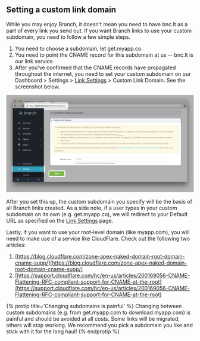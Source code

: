 
## Setting a custom link domain

While you may enjoy Branch, it doesn't mean you need to have bnc.lt as a part of every link you send out. If you want Branch links to use your custom subdomain, you need to follow a few simple steps.

1. You need to choose a subdomain, let get.myapp.co.
2. You need to point the CNAME record for this subdomain at us -- bnc.lt is our link service.
3. After you've confirmed that the CNAME records have propagated throughout the internet, you need to set your custom subdomain on our Dashboard > Settings > [Link Settings](https://dashboard.branch.io/#/settings/link) > Custom Link Domain. See the screenshot below.

![always open app](/img/ingredients/dashboard_setup/custom_link_domain3.png)

After you set this up, the custom subdomain you specify will be the basis of all Branch links created. As a side note, if a user types in your custom subdomain on its own (e.g. get.myapp.co), we will redirect to your Default URL as specified on the [Link Settings](https://dashboard.branch.io/#/settings/link) page.

Lastly, if you want to use your root-level domain (like myapp.com), you will need to make use of a service like CloudFlare. Check out the following two articles:

1. [https://blog.cloudflare.com/zone-apex-naked-domain-root-domain-cname-supp/](https://blog.cloudflare.com/zone-apex-naked-domain-root-domain-cname-supp/)
2. [https://support.cloudflare.com/hc/en-us/articles/200169056-CNAME-Flattening-RFC-compliant-support-for-CNAME-at-the-root](https://support.cloudflare.com/hc/en-us/articles/200169056-CNAME-Flattening-RFC-compliant-support-for-CNAME-at-the-root)

{% protip title='Changing subdomains is painful' %}
Changing between custom subdomains (e.g. from get.myapp.com to download.myapp.com) is painful and should be avoided at all costs. Some links will be migrated, others will stop working. We recommend you pick a subdomain you like and stick with it for the long haul!
{% endprotip %}
